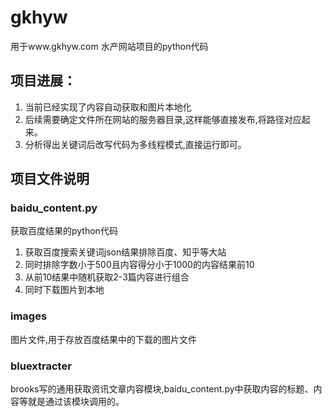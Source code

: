 # gkhyw

用于www.gkhyw.com 水产网站项目的python代码

## 项目进展：
1. 当前已经实现了内容自动获取和图片本地化
2. 后续需要确定文件所在网站的服务器目录,这样能够直接发布,将路径对应起来。
3. 分析得出关键词后改写代码为多线程模式,直接运行即可。

## 项目文件说明
### baidu_content.py
获取百度结果的python代码
1. 获取百度搜索关键词json结果排除百度、知乎等大站
2. 同时排除字数小于500且内容得分小于1000的内容结果前10
3. 从前10结果中随机获取2-3篇内容进行组合
4. 同时下载图片到本地

### images
图片文件,用于存放百度结果中的下载的图片文件

### bluextracter
brooks写的通用获取资讯文章内容模块,baidu_content.py中获取内容的标题、内容等就是通过该模块调用的。